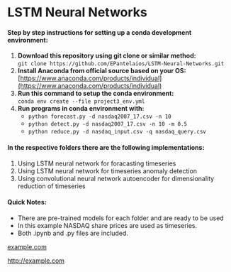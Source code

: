 # LSTM Neural Networks
#### Step by step instructions for setting up a conda development environment: ####
1) **Download this repository using git clone or similar method:**<br>
   `git clone https://github.com/EPantelaios/LSTM-Neural-Networks.git`
2) **Install Anaconda from official source based on your OS:**<br>
   [https://www.anaconda.com/products/individual](https://www.anaconda.com/products/individual)
3) **Run this command to setup the conda environment:**<br>
   `conda env create --file project3_env.yml`
4) **Run programs in conda environment with:**<br>
   - `python forecast.py -d nasdaq2007_17.csv -n 10`<br>
   - `python detect.py -d nasdaq2007_17.csv -n 10 -m 0.5`<br>
   - `python reduce.py -d nasdaq_input.csv -q nasdaq_query.csv`


#### In the respective folders there are the following implementations: ####
1) Using LSTM neural network for foracasting timeseries
2) Using LSTM neural network for timeseries anomaly detection
3) Using convolutional neural network autoencoder for dimensionality reduction of timeseries 


#### Quick Notes: ####
- There are pre-trained models for each folder and are ready to be used 
- In this example NASDAQ share prices are used as timeseries.
- Both .ipynb and .py files are included.


<a href="http://example.com" target="_blank" rel="noopener noreferrer" title="***Please middle click on mouse to open in new tab***&#013Github Markdown does not support opening new pages (github.com/mojombo/github-flavored-markdown/issues/28)">example.com</a>




<a href="http://example.com" target="_blank">http://example.com</a>
